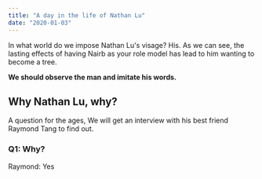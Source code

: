 ```yaml
---
title: "A day in the life of Nathan Lu"
date: "2020-01-03"
---
```


In what world do we impose Nathan Lu's visage? His. As we can see, the lasting effects of having Nairb as your role model has lead to him wanting to become a tree.

**We should observe the man and imitate his words.**

## Why Nathan Lu, why?

A question for the ages, We will get an interview with his best friend Raymond Tang to find out.

### Q1: Why?

Raymond: Yes

